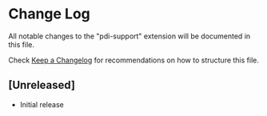 # Change Log

All notable changes to the "pdi-support" extension will be documented in this file.

Check [Keep a Changelog](http://keepachangelog.com/) for recommendations on how to structure this file.

## [Unreleased]

- Initial release